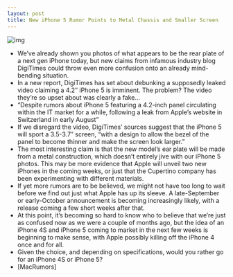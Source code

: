 ```yaml
---
layout: post
title: New iPhone 5 Rumor Points to Metal Chassis and Smaller Screen
---
```

![img](http://media.idownloadblog.com/wp-content/uploads/2011/08/iphone5_concept5-e1309378231534.jpg)
* We’ve already shown you photos of what appears to be the rear plate of a next gen iPhone today, but new claims from infamous industry blog DigiTimes could throw even more confusion onto an already mind-bending situation.
* In a new report, DigiTimes has set about debunking a supposedly leaked video claiming a 4.2″ iPhone 5 is imminent. The problem? The video they’re so upset about was clearly a fake…
* “Despite rumors about iPhone 5 featuring a 4.2-inch panel circulating within the IT market for a while, following a leak from Apple’s website in Switzerland in early August”
* If we disregard the video, DigiTimes’ sources suggest that the iPhone 5 will sport a 3.5-3.7″ screen, “with a design to allow the bezel of the panel to become thinner and make the screen look larger.”
* The most interesting claim is that the new model’s ear plate will be made from a metal construction, which doesn’t entirely jive with our iPhone 5 photos. This may be more evidence that Apple will unveil two new iPhones in the coming weeks, or just that the Cupertino company has been experimenting with different materials.
* If yet more rumors are to be believed, we might not have too long to wait before we find out just what Apple has up its sleeve. A late-September or early-October announcement is becoming increasingly likely, with a release coming a few short weeks after that.
* At this point, it’s becoming so hard to know who to believe that we’re just as confused now as we were a couple of months ago, but the idea of an iPhone 4S and iPhone 5 coming to market in the next few weeks is beginning to make sense, with Apple possibly killing off the iPhone 4 once and for all.
* Given the choice, and depending on specifications, would you rather go for an iPhone 4S or iPhone 5?
* [MacRumors]

